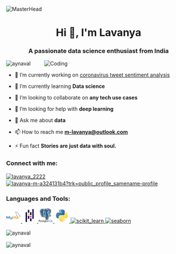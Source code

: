 ![MasterHead](https://thumbs.dreamstime.com/b/artificial-intelligence-concept-banner-header-big-brain-circuit-programmers-machine-learning-data-science-cognitive-143071108.jpg)
<h1 align="center">Hi 👋, I'm Lavanya</h1>
<h3 align="center">A passionate data science enthusiast from India</h3>
<img align="right" alt="Coding" width="400" src="https://cdn.dribbble.com/users/4435100/screenshots/15114878/media/4c6a0c6609a93d143bb24302f91a8657.gif">

<p align="left"> <img src="https://komarev.com/ghpvc/?username=aynaval&label=Profile%20views&color=0e75b6&style=flat" alt="aynaval" /> </p>

- 🔭 I’m currently working on [coronavirus tweet sentiment analysis](https://github.com/aynaval/Coronavirus_Tweet_Sentiment_Analysis)

- 🌱 I’m currently learning **Data science**

- 👯 I’m looking to collaborate on **any tech use cases**

- 🤝 I’m looking for help with **deep learning**

- 💬 Ask me about **data**

- 📫 How to reach me **m-lavanya@outlook.com**

- ⚡ Fun fact **Stories are just data with soul.**

<h3 align="left">Connect with me:</h3>
<p align="left">
<a href="https://twitter.com/lavanya_2222" target="blank"><img align="center" src="https://raw.githubusercontent.com/rahuldkjain/github-profile-readme-generator/master/src/images/icons/Social/twitter.svg" alt="lavanya_2222" height="30" width="40" /></a>
<a href="https://linkedin.com/in/lavanya-m-a324131b4?trk=public_profile_samename-profile" target="blank"><img align="center" src="https://raw.githubusercontent.com/rahuldkjain/github-profile-readme-generator/master/src/images/icons/Social/linked-in-alt.svg" alt="lavanya-m-a324131b4?trk=public_profile_samename-profile" height="30" width="40" /></a>
</p>

<h3 align="left">Languages and Tools:</h3>
<p align="left"> <a href="https://www.mysql.com/" target="_blank" rel="noreferrer"> <img src="https://raw.githubusercontent.com/devicons/devicon/master/icons/mysql/mysql-original-wordmark.svg" alt="mysql" width="40" height="40"/> </a> <a href="https://pandas.pydata.org/" target="_blank" rel="noreferrer"> <img src="https://raw.githubusercontent.com/devicons/devicon/2ae2a900d2f041da66e950e4d48052658d850630/icons/pandas/pandas-original.svg" alt="pandas" width="40" height="40"/> </a> <a href="https://www.postgresql.org" target="_blank" rel="noreferrer"> <img src="https://raw.githubusercontent.com/devicons/devicon/master/icons/postgresql/postgresql-original-wordmark.svg" alt="postgresql" width="40" height="40"/> </a> <a href="https://www.python.org" target="_blank" rel="noreferrer"> <img src="https://raw.githubusercontent.com/devicons/devicon/master/icons/python/python-original.svg" alt="python" width="40" height="40"/> </a> <a href="https://scikit-learn.org/" target="_blank" rel="noreferrer"> <img src="https://upload.wikimedia.org/wikipedia/commons/0/05/Scikit_learn_logo_small.svg" alt="scikit_learn" width="40" height="40"/> </a> <a href="https://seaborn.pydata.org/" target="_blank" rel="noreferrer"> <img src="https://seaborn.pydata.org/_images/logo-mark-lightbg.svg" alt="seaborn" width="40" height="40"/> </a> </p>

<p><img align="center" src="https://github-readme-stats.vercel.app/api/top-langs?username=aynaval&show_icons=true&locale=en&layout=compact" alt="aynaval" /></p>

<p><img align="center" src="https://github-readme-streak-stats.herokuapp.com/?user=aynaval&" alt="aynaval" /></p>



